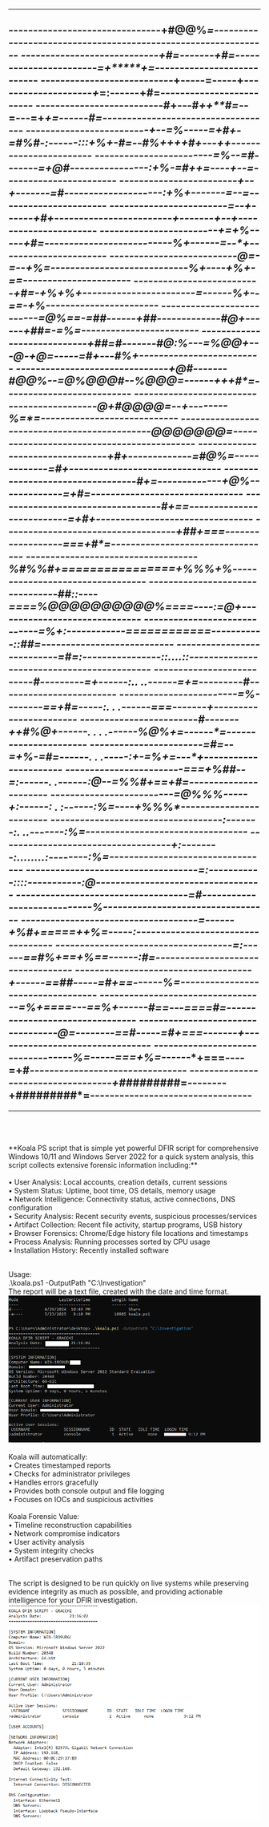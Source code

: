 ----------------------------------------------------------------------------------------------------
-------------------------------+#@@%*=--------------------------------------------------------------
----------------------------+#=-------+#=-----------------------=+*****+=---------------------------
---------------------------*+-----=-----+*--------------------+*=:------+#=-------------------------
--------------------------#+---#*++**#=--*=---=+*****+=------#=-----------**------------------------
-------------------------+*--=%-----=+#+-=#%#-:------:::+%+-#=--#%++++#+---++-----------------------
------------------------=%--=#-------=+@*#----------------:+%-=#++=----+*--=*-----------------------
------------------------+*--*+-------=*#--------------------:+%*+-------*=--*=----------------------
------------------------*=--*+------+#+------------------------*+-------+*--*+----------------------
------------------------*+*=+%-----+#=--------------------------%+------=*--*+----------------------
--------------------------@=-**=--+%=----------------------------%+----+%+-=*=----------------------
--------------------------+#=-+%*+%+-----------------------=------%+--=*=-+%*-----------------------
--------------------------=@%==-=##------+##-------------#@+------+#**#=-=%=------------------------
----------------------------+#*#=#-------#@:%---=%@@+---@-+@=-----=#+---#%+-------------------------
-------------------------------+@#-------#@@%--=@%@@@#--%@@@=------*+++#*=--------------------------
--------------------------------**--------**---@+#@@@@=--+*--------*%=*=----------------------------
--------------------------------**-------------@@@@@@@=------------**-------------------------------
--------------------------------+#+-------------=#@%=-------------=#+-------------------------------
---------------------------------#+=-------------+@%-------------=+#=-------------------------------
----------------------------------#+==--------------------------=+#+--------------------------------
-----------------------------------+##+===------------------===+#*=---------------------------------
-----------------------------------%#**%%#+================+%%%+*%*---------------------------------
--------------------------------##::----====*%@@@@@@@@@@%*====----:=@+------------------------------
-----------------------------=%+:------------============-----------::##=---------------------------
---------------------------=#=:----------------::....::-----------------**--------------------------
--------------------------#*---------=+------:..      ..------=+=---------#*------------------------
------------------------=%--------==+#=-----:.   .      .------**===-------+*-----------------------
------------------------#-------++#%@+------. .  .       .------%@%*+=------*=----------------------
-----------------------=#=--=**+%*-=#=------.    .       .-----:*+-=%*+*=---*+----------------------
------------------------**===+%##--=*:------.            .------:@--=%%#+==+#=----------------------
-------------------------=@%%%-----+*:------:          . :------:%=----+%%%*------------------------
-----------------------------------**:-------:.        ..-------:%=---------------------------------
-----------------------------------+*:--------:........:--------:%=---------------------------------
-----------------------------------=*:-----------::::-----------:@----------------------------------
-----------------------------------=#----------------------------%----------------------------------
------------------------------------*=------+%#+=====++*%=-----:**----------------------------------
------------------------------------*=:------==#%+==+%*==------:#=----------------------------------
------------------------------------*+------==##-----=#+==------%=----------------------------------
----------------------------------=%+====---==%+------#*==---====*#=--------------------------------
----------------------------------@=--------==#*-----=#+===-------+*--------------------------------
----------------------------------%*=-----===+%=------**+===----=+#*--------------------------------
-----------------------------------+#########*=--------+#########*=---------------------------------
----------------------------------------------------------------------------------------------------
----------------------------------------------------------------------------------------------------
<br>
<br>
<br>
**Koala PS script that is simple yet powerful DFIR script for comprehensive Windows 10/11 and Windows Server 2022 for a quick system analysis, this script collects extensive forensic information including:**
<br>
<br>
•	User Analysis: Local accounts, creation details, current sessions
<br>
•	System Status: Uptime, boot time, OS details, memory usage
<br>
•	Network Intelligence: Connectivity status, active connections, DNS configuration
<br>
•	Security Analysis: Recent security events, suspicious processes/services
<br>
•	Artifact Collection: Recent file activity, startup programs, USB history
<br>
•	Browser Forensics: Chrome/Edge history file locations and timestamps
<br>
•	Process Analysis: Running processes sorted by CPU usage
<br>
•	Installation History: Recently installed software
<br>
<br>

Usage:
<br>
.\koala.ps1 -OutputPath "C:\Investigation"
<br>
The report will be a text file, created with the date and time format.
<br>
![](https://github.com/Gracchi/Project-Venus/blob/main/docs/Koala1.png)
<br>
<br>
Koala will automatically:
<br>
•	Creates timestamped reports
<br>
•	Checks for administrator privileges
<br>
•	Handles errors gracefully
<br>
•	Provides both console output and file logging
<br>
•	Focuses on IOCs and suspicious activities
<br>
<br>
Koala Forensic Value:
<br>
•	Timeline reconstruction capabilities
<br>
•	Network compromise indicators
<br>
•	User activity analysis
<br>
•	System integrity checks
<br>
•	Artifact preservation paths
<br>
<br>

The script is designed to be run quickly on live systems while preserving evidence integrity as much as possible, and providing actionable intelligence for your DFIR investigation.
<br>
![](https://github.com/Gracchi/Project-Venus/blob/main/docs/Koala2.png)
